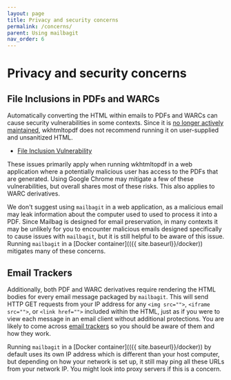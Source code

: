 ```yaml
---
layout: page
title: Privacy and security concerns
permalink: /concerns/
parent: Using mailbagit
nav_order: 6
---
```


# Privacy and security concerns

## File Inclusions in PDFs and WARCs

Automatically converting the HTML within emails to PDFs and WARCs can cause security vulnerabilities in some contexts. Since it is [no longer actively maintained](https://wkhtmltopdf.org/status.html), wkhtmltopdf does not recommend running it on user-supplied and unsanitized HTML.

* [File Inclusion Vulnerability](https://www.virtuesecurity.com/kb/wkhtmltopdf-file-inclusion-vulnerability-2/)

These issues primarily apply when running wkhtmltopdf in a web application where a potentially malicious user has access to the PDFs that are generated. Using Google Chrome may mitigate a few of these vulnerabilities, but overall shares most of these risks. This also applies to WARC derivatives.

We don't suggest using `mailbagit` in a web application, as a malicious email may leak information about the computer used to used to process it into a PDF. Since Mailbag is designed for email preservation, in many contexts it may be unlikely for you to encounter malicious emails designed specifically to cause issues with `mailbagit`, but it is still helpful to be aware of this issue. Running `mailbagit` in a [Docker container](({{ site.baseurl}}/docker)) mitigates many of these concerns.

## Email Trackers

Additionally, both PDF and WARC derivatives require rendering the HTML bodies for every email message packaged by `mailbagit`. This will send HTTP GET requests from your IP address for any `<img src="">`, `<iframe src="">`, or `<link href="">` included within the HTML, just as if you were to view each message in an email client without additional protections. You are likely to come across [email trackers](https://www.nutshell.com/blog/email-tracking-pixels-101-how-do-tracking-pixels-work) so you should be aware of them and how they work.

Running `mailbagit` in a [Docker container](({{ site.baseurl}}/docker)) by default uses its own IP address which is different than your host computer, but depending on how your network is set up, it still may ping all these URLs from your network IP. You might look into proxy servers if this is a concern.